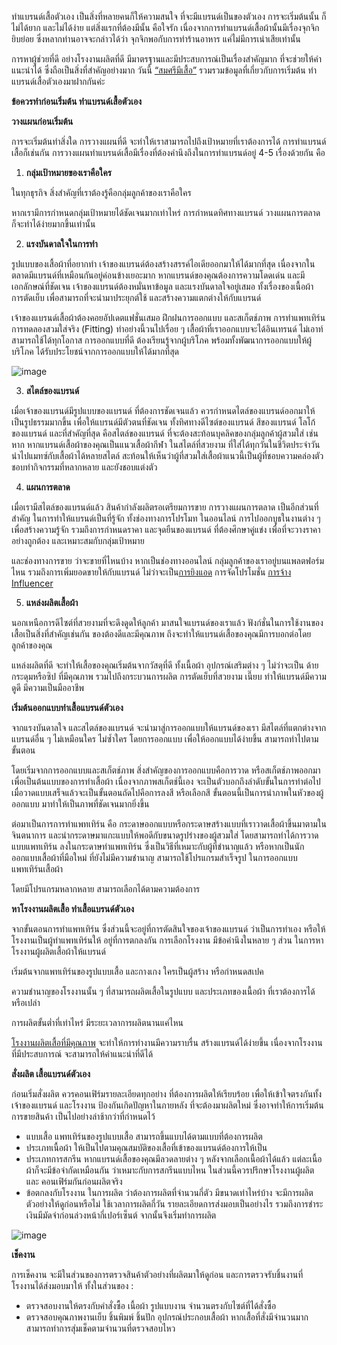 ทำแบรนด์เสื้อตัวเอง เป็นสิ่งที่หลายคนก็ให้ความสนใจ ที่จะมีแบรนด์เป็นของตัวเอง การจะเริ่มต้นนั้น ก็ไม่ได้ยาก และไม่ได้ง่าย แต่สิ่งแรกที่ต้องมีนั้น คือใจรัก เนื่องจากการทำแบรนด์เสื้อผ้านั้นมีเรื่องจุกจิกยิบย่อย ซึ่งหลากท่านอาจจะกล่าวได้ว่า จุกจิกพอกับการทำร้านอาหาร แค่ไม่มีการเน่าเสียเท่านั้น

การหาผู้ช่วยที่ดี อย่างโรงงานผลิตที่ดี มีมาตรฐานและมีประสบการณ์เป็นเรื่องสำคัญมาก ที่จะช่วยให้คำแนะนำได้ ซึ่งถือเป็นสิ่งที่สำคัญอย่างมาก วันนี้ [“สมศรีมีเสื้อ”](/) รวมรวมข้อมูลที่เกี่ยวกับการเริ่มต้น ทำแบรนด์เสื้อตัวเองมาฝากกันค่ะ

**ข้อควรทำก่อนเริ่มต้น ทำแบรนด์เสื้อตัวเอง**

**วางแผนก่อนเริ่มต้น**

การจะเริ่มต้นทำสิ่งใด การวางแผนที่ดี จะทำให้เราสามารถไปถึงเป้าหมายที่เราต้องการได้ การทำแบรนด์เสื้อก็เช่นกัน การวางแผนทำแบรนด์เสื้อมีเรื่องที่ต้องคำนึงถึงในการทำแบรนด์อยู่ 4-5 เรื่องด้วยกัน คือ

1. **กลุ่มเป้าหมายของเราคือใคร**

ในทุกธุรกิจ สิ่งสำคัญที่เราต้องรู้คือกลุ่มลูกค้าของเราคือใคร

หากเรามีการกำหนดกลุ่มเป้าหมายได้ชัดเจนมากเท่าไหร่ การกำหนดทิศทางแบรนด์ วางแผนการตลาด ก็จะทำได้ง่ายมากขึ้นเท่านั้น

2. **แรงบันดาลใจในการทำ**

รูปแบบของเสื้อผ้าที่อยากทำ เจ้าของแบรนด์ต้องสร้างสรรค์ไอเดียออกมาให้ได้มากที่สุด เนื่องจากในตลาดมีแบรนด์ที่เหมือนกันอยู่ค่อนข้างเยอะมาก หากแบรนด์ของคุณต้องการความโดดเด่น และมีเอกลักษณ์ที่ชัดเจน เจ้าของแบรนด์ต้องหมั่นหาข้อมูล และแรงบันดาลใจอยู่เสมอ ทั้งเรื่องของเนื้อผ้า การตัดเย็บ เพื่อสามารถที่จะนำมาประยุกต์ใช้ และสร้างความแตกต่างให้กับแบรนด์

เจ้าของแบรนด์เสื้อผ้าต้องคอยอัปเดตแฟชั่นเสมอ ฝึกฝนการออกแบบ และสเก็ตช์ภาพ การทำแพทเทิร์น การทดลองสวมใส่จริง (Fitting) ทำอย่างนี้วนไปเรื่อย ๆ เสื้อผ้าที่เราออกแบบจะได้อินเทรนด์ ไม่เอาท์ สามารถใช้ได้ทุกโอกาส การออกแบบที่ดี ต้องเรียนรู้จากผู้บริโภค พร้อมทั้งพัฒนาการออกแบบให้ผู้บริโภค ได้รับประโยชน์จากการออกแบบให้ได้มากที่สุด

![image](/blog/how-to-start-your-own-tshirt-business-1.jpg)
 
3. **สไตล์ของแบรนด์**

เมื่อเจ้าของแบรนด์มีรูปแบบของแบรนด์ ที่ต้องการชัดเจนแล้ว ควรกำหนดไตล์ของแบรนด์ออกมาให้เป็นรูปธรรมมากขึ้น เพื่อให้แบรนด์มีตัวตนที่ชัดเจน ทั้งทิศทางดีไซต์ของแบรนด์ สีของแบรนด์ โลโก้ของแบรนด์ และที่สำคัญที่สุด คือสไตล์ของแบรนด์ ที่จะต้องสะท้อนบุคลิคของกลุ่มลูกค้าผู้สวมใส่ เช่น หาก หากแบรนด์เสื้อผ้าของคุณเป็นแนวเสื้อผ้ากีฬา ในสไตล์ที่สวยงาม ที่ใส่ได้ทุกวันในชีวิตประจำวัน นำไปแมทซ์กับเสื้อผ้าได้หลายสไตล์ สะท้อนให้เห็นว่าผู้ที่สวมใส่เสื้อผ้าแนวนี้เป็นผู้ที่ชอบความคล่องตัว ชอบทำกิจกรรมที่หลากหลาย และยังชอบแต่งตัว

4. **แผนการตลาด**

เมื่อเรามีสไตล์ของแบรนด์แล้ว สินค้ากำลังผลิตรอเตรียมการขาย การวางแผนการตลาด เป็นอีกส่วนที่สำคัญ ในการทำให้แบรนด์เป็นที่รู้จัก ทั้งช่องทางการโปรโมท ในออนไลน์ การไปออกบูธในงานต่าง ๆ เพื่อสร้างความรู้จัก รวมถึงการกำหนดราคา และจุดยืนของแบรนด์ ที่ต้องศึกษาคู่แข่ง เพื่อที่จะวางราคาอย่างถูกต้อง และเหมาะสมกับกลุ่มเป้าหมาย

และช่องทางการขาย ว่าจะขายที่ไหนบ้าง หากเป็นช่องทางออนไลน์ กลุ่มลูกค้าของเราอยู่บนแพลตฟอร์มไหน รวมถึงการเพิ่มยอดขายให้กับแบรนด์ ไม่ว่าจะเป็น[การยิงแอด](https://converzilla.co/) การจัดโปรโมชั่น [การจ้าง Influencer](/t-shirt-factory)
 
5. **แหล่งผลิตเสื้อผ้า**

นอกเหนือการดีไซต์ที่สวยงามที่จะดึงดูดให้ลูกค้า มาสนใจแบรนด์ของเราแล้ว ฟังก์ชั่นในการใช้งานของเสื้อเป็นสิ่งที่สำคัญเช่นกัน ของต้องดีและมีคุณภาพ ถึงจะทำให้แบรนด์เสื้อของคุณมีการบอกต่อโดยลูกค้าของคุณ

แหล่งผลิตที่ดี จะทำให้เสื้อของคุณเริ่มต้นจากวัสดุที่ดี ทั้งเนื้อผ้า อุปกรณ์เสริมต่าง ๆ ไม่ว่าจะเป็น ด้าย กระดุมหรือซิป ที่มีคุณภาพ รวมไปถึงกระบวนการผลิต การตัดเย็บที่สวยงาม เนี๊ยบ ทำให้แบรนด์มีความดูดี มีความเป็นมืออาชีพ

**เริ่มต้นออกแบบทำเสื้อแบรนด์ตัวเอง**

จากแรงบันดาลใจ และสไตล์ของแบรนด์ จะนำมาสู่การออกแบบให้แบรนด์ของเรา มีสไตล์ที่แตกต่างจากแบรนด์อื่น ๆ ไม่เหมือนใคร ไม่ซ้ำใคร โดยการออกแบบ เพื่อให้ออกแบบได้ง่ายขึ้น สามารถทำไปตามขั้นตอน

โดยเริ่มจากการออกแบบและสเก็ตช์ภาพ สิ่งสำคัญของการออกแบบคือการวาด หรือสเก็ตช์ภาพออกมาเพื่อเป็นต้นแบบของการทำเสื้อผ้า เนื่องจากภาพสเก็ตช์นี้เอง จะเป็นตัวบอกถึงลำดับขั้นในการทำต่อไปเมื่อวาดแบบเสร็จแล้วจะเป็นขั้นตอนถัดไปคือการลงสี หรือเลือกสี ขั้นตอนนี้เป็นการนำภาพในหัวของผู้ออกแบบ มาทำให้เป็นภาพที่ชัดเจนมากยิ่งขึ้น

ต่อมาเป็นการการทำแพทเทิร์น คือ กระดาษออกแบบหรือกระดาษสร้างแบบที่เราวาดเสื้อผ้าขึ้นมาตามในจินตนาการ และนำกระดาษมาแกะแบบให้พอดีกับขนาดรูปร่างของผู้สวมใส่ โดยสามารถทำได้การวาดแบบแพทเทิร์น ลงในกระดาษทำแพทเทิร์น ซึ่งเป็นวิธีที่เหมาะกับผู้ที่ชำนาญแล้ว หรือหากเป็นนักออกแบบเสื้อผ้าที่มือใหม่ ที่ยังไม่มีความชำนาญ สามารถใช้โปรแกรมสำเร็จรูป ในการออกแบบแพทเทิร์นเสื้อผ้า

โดยมีโปรแกรมหลากหลาย สามารถเลือกได้ตามความต้องการ

**หาโรงงานผลิตเสื้อ ทำเสื้อแบรนด์ตัวเอง**

จากขั้นตอนการทำแพทเทิร์น ซึ่งส่วนนี้จะอยู่ที่การตัดสินใจของเจ้าของแบรนด์ ว่าเป็นการทำเอง หรือให้โรงงานเป็นผู้ทำแพทเทิร์นให้ อยู่ที่การตกลงกัน การเลือกโรงงาน มีข้อคำนึงในหลาย ๆ ส่วน ในการหาโรงงานผู้ผลิตเสื้อผ้าให้แบรนด์

เริ่มต้นจากแพทเทิร์นของรูปแบบเสื้อ และกางเกง ใครเป็นผู้สร้าง หรือกำหนดสเปค

ความชำนาญของโรงงานนั้น ๆ ที่สามารถผลิตเสื้อในรูปแบบ และประเภทของเนื้อผ้า ที่เราต้องการได้หรือเปล่า

การผลิตขั้นต่ำที่เท่าไหร่ มีระยะเวลาการผลิตนานแค่ไหน

[โรงงานผลิตเสื้อที่มีคุณภาพ](/t-shirt-factory) จะทำให้การทำงานมีความราบรื่น สร้างแบรนด์ได้ง่ายขึ้น เนื่องจากโรงงานที่มีประสบการณ์ จะสามารถให้คำแนะนำที่ดีได้

**สั่งผลิต เสื้อแบรนด์ตัวเอง**

ก่อนเริ่มสั่งผลิต ควรคอนเฟิร์มรายละเอียดทุกอย่าง ที่ต้องการผลิตให้เรียบร้อย เพื่อให้เข้าใจตรงกันทั้งเจ้าของแบรนด์ และโรงงาน ป้องกันเกิดปัญหาในภายหลัง ที่จะต้องมาผลิตใหม่ ซึ่งอาจทำให้การเริ่มต้นการขายสินค้า เป็นไปอย่างล่าช้ากว่าที่กำหนดไว้

- แบบเสื้อ แพทเทิร์นของรูปแบบเสื้อ สามารถขึ้นแบบได้ตามแบบที่ต้องการผลิต
- ประเภทเนื้อผ้า ให้เป็นไปตามคุณสมบัติของเสื้อที่เข้าของแบรนด์ต้องการให้เป็น
- ประเภทการสกรีน หากแบรนด์เสื้อของคุณมีลวดลายต่าง ๆ หลังจากเลือกเนื้อผ้าได้แล้ว แต่ละเนื้อผ้าก็จะมีข้อจำกัดเหมือนกัน ว่าเหมาะกับการสกรีนแบบไหน ในส่วนนี้ควรปรึกษาโรงงานผู้ผลิตและ คอนเฟิร์มกันก่อนผลิตจริง
- ข้อตกลงกับโรงงาน ในการผลิต ว่าต้องการผลิตที่จำนวนกี่ตัว มีขนาดเท่าไหร่บ้าง จะมีการผลิตตัวอย่างให้ดูก่อนหรือไม่ ใช้เวลาการผลิตกี่วัน รายละเอียดการส่งมอบเป็นอย่างไร รวมถึงการชำระเงินมีมัดจำก่อนล่วงหน้ากี่เปอร์เซ็นต์ จากนั้นจึงเริ่มทำการผลิต

![image](/blog/how-to-start-your-own-tshirt-business-2.jpg)

**เช็คงาน**

การเช็คงาน จะมีในส่วนของการตรวจสินค้าตัวอย่างที่ผลิตมาให้ดูก่อน และการตรวจรับชิ้นงานที่โรงงานได้ส่งมอบมาให้ ทั้งในส่วนของ : 

- ตรวจสอบงานให้ตรงกับคำสั่งซื้อ เนื้อผ้า รูปแบบงาน จำนวนตรงกับไซต์ที่ได้สั่งซื้อ
- ตรวจสอบคุณภาพงานเย็บ ชิ้นพิมพ์ ชิ้นปัก อุปกรณ์ประกอบเสื้อผ้า หากเสื้อที่สั่งมีจำนวนมาก สามารถทำการสุ่มเช็คตามจำนวนที่ตรวจสอบไหว